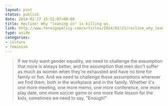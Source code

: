 ```yaml
---
layout: post
status: publish
date: 2014-02-27 15:52:07+00:00
title: Recline! Why "leaning in" is killing us.
link: http://www.foreignpolicy.com/articles/2014/02/21/recline_why_leaning_in_is_killing_us_sheryl_sandberg
type: aside
categories:
- culture
- feminism
---
```


> 
  
> 
> If we truly want gender equality, we need to challenge the assumption that more is always better, and the assumption that men don't suffer as much as women when they're exhausted and have no time for family or fun. And we need to challenge those assumptions wherever we find them, both in the workplace and in the family. Whether it's one more meeting, one more memo, one more conference, one more play date, one more soccer game or one more flute lesson for the kids, sometimes we need to say, "Enough!"
> 
> 




